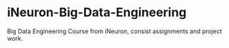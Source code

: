 # iNeuron-Big-Data-Engineering
Big Data Engineering Course from iNeuron, consist assignments and project work.
